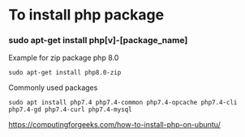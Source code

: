   # To install php package
  ### sudo apt-get install php[v]-[package_name]
  
  Example for zip package php 8.0
    
    sudo apt-get install php8.0-zip
    
    
 Commonly used packages
 
 
    sudo apt install php7.4 php7.4-common php7.4-opcache php7.4-cli php7.4-gd php7.4-curl php7.4-mysql




https://computingforgeeks.com/how-to-install-php-on-ubuntu/
